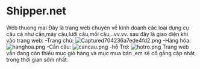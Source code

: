 # Shipper.net
Web thuong mai
Đây là trang web chuyên về kinh doanh các loại dụng cụ câu cá như cần,máy câu,lưỡi câu,mồi câu,..vv.vv.
sau đây là giao diện khi vào trang web: 
-Trang chủ:
<img src="https://www.upsieutoc.com/images/2019/09/17/Captured704236a7ede4fd2.png" alt="Captured704236a7ede4fd2.png" border="0" />
-Hàng hóa:
<img src="https://www.upsieutoc.com/images/2019/09/17/hanghoa.png" alt="hanghoa.png" border="0" />
-Cần câu:
<img src="https://www.upsieutoc.com/images/2019/09/17/cancau.png" alt="cancau.png" border="0" />
-hỗ Trợ:
<img src="https://www.upsieutoc.com/images/2019/09/17/hotro.png" alt="hotro.png" border="0" />
Trang web vẫn đang còn thiếu mục giỏ hàng và mục mua bán ,em  sẽ cố gắng  cập nhật trong thời gian sớm nhất.
